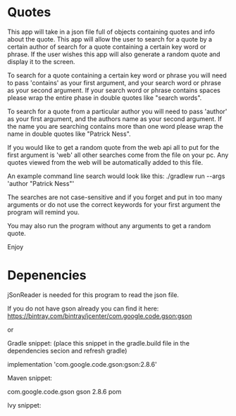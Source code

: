 # Quotes
This app will take in a json file full of objects containing quotes and info about the quote. This app will allow the user to search for a quote by a certain author of search for a quote containing a certain key word or phrase. If the user wishes this app will also generate a random quote and display it to the screen.

To search for a quote containing a certain key word or phrase you will need to pass 'contains' as your first argument, and your search word or phrase as your second argument. If your search word or phrase contains spaces please wrap the entire phase in double quotes like "search words".

To search for a quote from a particular author you will need to pass 'author' as your first argument, and the authors name as your second argument. If the name you are searching contains more than one word please wrap the name in double quotes like "Patrick Ness".

If you would like to get a random quote from the web api all to put for the first argument is 'web' all other searches come from the file on your pc. Any quotes viewed from the web will be automatically added to this file.

An example command line search would look like this:  ./gradlew run --args 'author "Patrick Ness"'

The searches are not case-sensitive and if you forget and put in too many arguments or do not use the correct keywords for your first argument the program will remind you.

You may also run the program without any arguments to get a random quote.

Enjoy

# Depenencies

jSonReader is needed for this program to read the json file.

If you do not have gson already you can find it here:
https://bintray.com/bintray/jcenter/com.google.code.gson:gson

or 

Gradle snippet: (place this snippet in the gradle.build file in the dependencies secion and refresh gradle)

implementation 'com.google.code.gson:gson:2.8.6'

Maven snippet:

<dependency>
  <groupId>com.google.code.gson</groupId>
  <artifactId>gson</artifactId>
  <version>2.8.6</version>
  <type>pom</type>
</dependency>

Ivy snippet:

<dependency org='com.google.code.gson' name='gson' rev='2.8.6'>
  <artifact name='gson' ext='pom' ></artifact>
</dependency>
